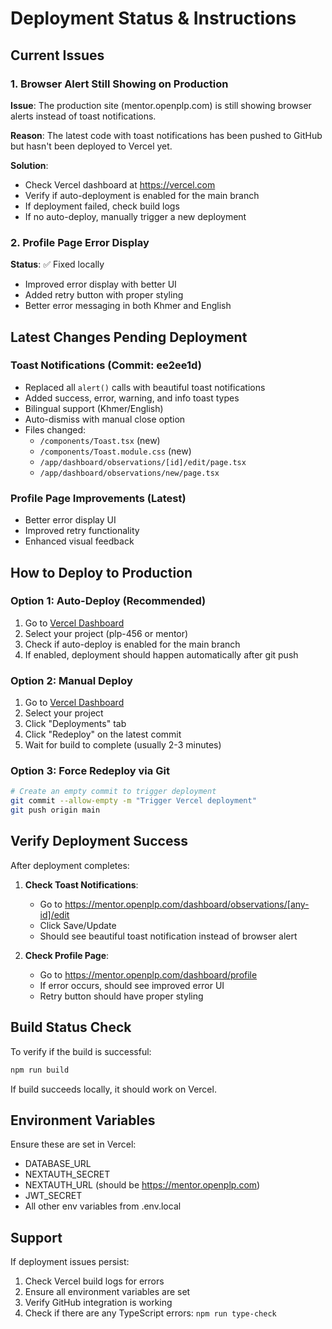 # Deployment Status & Instructions

## Current Issues

### 1. Browser Alert Still Showing on Production
**Issue**: The production site (mentor.openplp.com) is still showing browser alerts instead of toast notifications.

**Reason**: The latest code with toast notifications has been pushed to GitHub but hasn't been deployed to Vercel yet.

**Solution**: 
- Check Vercel dashboard at https://vercel.com
- Verify if auto-deployment is enabled for the main branch
- If deployment failed, check build logs
- If no auto-deploy, manually trigger a new deployment

### 2. Profile Page Error Display
**Status**: ✅ Fixed locally
- Improved error display with better UI
- Added retry button with proper styling
- Better error messaging in both Khmer and English

## Latest Changes Pending Deployment

### Toast Notifications (Commit: ee2ee1d)
- Replaced all `alert()` calls with beautiful toast notifications
- Added success, error, warning, and info toast types
- Bilingual support (Khmer/English)
- Auto-dismiss with manual close option
- Files changed:
  - `/components/Toast.tsx` (new)
  - `/components/Toast.module.css` (new)
  - `/app/dashboard/observations/[id]/edit/page.tsx`
  - `/app/dashboard/observations/new/page.tsx`

### Profile Page Improvements (Latest)
- Better error display UI
- Improved retry functionality
- Enhanced visual feedback

## How to Deploy to Production

### Option 1: Auto-Deploy (Recommended)
1. Go to [Vercel Dashboard](https://vercel.com/dashboard)
2. Select your project (plp-456 or mentor)
3. Check if auto-deploy is enabled for the main branch
4. If enabled, deployment should happen automatically after git push

### Option 2: Manual Deploy
1. Go to [Vercel Dashboard](https://vercel.com/dashboard)
2. Select your project
3. Click "Deployments" tab
4. Click "Redeploy" on the latest commit
5. Wait for build to complete (usually 2-3 minutes)

### Option 3: Force Redeploy via Git
```bash
# Create an empty commit to trigger deployment
git commit --allow-empty -m "Trigger Vercel deployment"
git push origin main
```

## Verify Deployment Success

After deployment completes:

1. **Check Toast Notifications**:
   - Go to https://mentor.openplp.com/dashboard/observations/[any-id]/edit
   - Click Save/Update
   - Should see beautiful toast notification instead of browser alert

2. **Check Profile Page**:
   - Go to https://mentor.openplp.com/dashboard/profile
   - If error occurs, should see improved error UI
   - Retry button should have proper styling

## Build Status Check

To verify if the build is successful:
```bash
npm run build
```

If build succeeds locally, it should work on Vercel.

## Environment Variables

Ensure these are set in Vercel:
- DATABASE_URL
- NEXTAUTH_SECRET
- NEXTAUTH_URL (should be https://mentor.openplp.com)
- JWT_SECRET
- All other env variables from .env.local

## Support

If deployment issues persist:
1. Check Vercel build logs for errors
2. Ensure all environment variables are set
3. Verify GitHub integration is working
4. Check if there are any TypeScript errors: `npm run type-check`